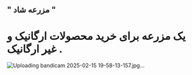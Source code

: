## " مزرعه شاد "
# یک مزرعه برای خرید محصولات ارگانیک و غیر ارگانیک .
![Uploading bandicam 2025-02-15 19-58-13-157.jpg…]()

